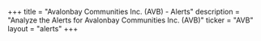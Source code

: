 +++
title = "Avalonbay Communities Inc. (AVB) - Alerts"
description = "Analyze the Alerts for Avalonbay Communities Inc. (AVB)"
ticker = "AVB"
layout = "alerts"
+++

